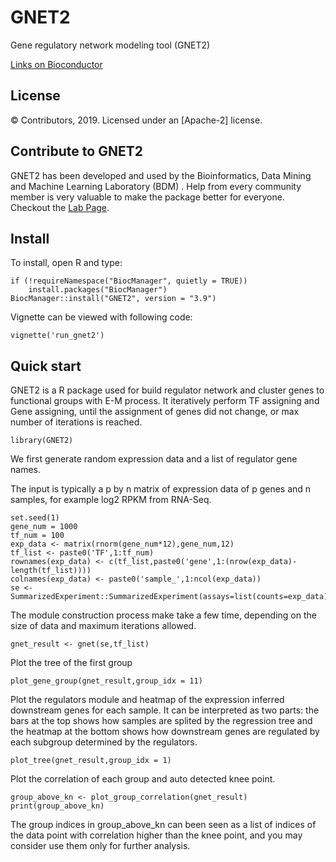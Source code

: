 # GNET2
Gene regulatory network modeling tool (GNET2)

[Links on Bioconductor](https://bioconductor.org/packages/devel/bioc/html/GNET2.html)

License
-------
© Contributors, 2019. Licensed under an [Apache-2] license.

Contribute to GNET2
---------------------
GNET2 has been developed and used by the Bioinformatics, Data Mining and Machine Learning Laboratory (BDM)
. Help from every community member is very valuable to make the package better for everyone.
Checkout the [Lab Page](http://calla.rnet.missouri.edu/cheng/).

## Install
To install, open R and type:
```
if (!requireNamespace("BiocManager", quietly = TRUE))
    install.packages("BiocManager")
BiocManager::install("GNET2", version = "3.9")
```

Vignette can be viewed with following code:

```
vignette('run_gnet2')
```

## Quick start
GNET2 is a R package used for build regulator network and cluster genes to functional groups with E-M process.
It iteratively perform TF assigning and Gene assigning, until the assignment of genes did not change, or max number of iterations is reached.

```
library(GNET2)
```

We first generate random expression data and a list of regulator gene names. 

The input is typically a p by n matrix of expression data of p genes and n samples, for example log2 RPKM from RNA-Seq.

```
set.seed(1)
gene_num = 1000
tf_num = 100
exp_data <- matrix(rnorm(gene_num*12),gene_num,12)
tf_list <- paste0('TF',1:tf_num)
rownames(exp_data) <- c(tf_list,paste0('gene',1:(nrow(exp_data)-length(tf_list))))
colnames(exp_data) <- paste0('sample_',1:ncol(exp_data))
se <- SummarizedExperiment::SummarizedExperiment(assays=list(counts=exp_data))
```


The module construction process make take a few time, depending on the size of data and maximum iterations allowed.

```
gnet_result <- gnet(se,tf_list)
```

Plot the tree of the first group

```
plot_gene_group(gnet_result,group_idx = 11)
```

Plot the regulators module and heatmap of the expression inferred
downstream genes for each sample. It can be interpreted as two parts:
the bars at the top shows how samples are splited by the regression
tree and the heatmap at the bottom shows how downstream genes are
regulated by each subgroup determined by the regulators.

```
plot_tree(gnet_result,group_idx = 1)
```


Plot the correlation of each group and auto detected knee point.

```
group_above_kn <- plot_group_correlation(gnet_result)
print(group_above_kn)
```

The group indices in group_above_kn can been seen as a list of indices of the data point with correlation higher than the knee point, and you may consider use them only for further analysis.
